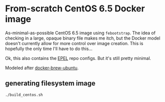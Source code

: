 # From-scratch CentOS 6.5 Docker image

As-minimal-as-possible CentOS 6.5 image using `febootstrap`.  The idea of
checking in a large, opaque binary file makes me itch, but the Docker model
doesn't currently allow for more control over image creation.  This is hopefully
the only time I'll have to do this…

Ok, this also contains the [EPEL](http://fedoraproject.org/wiki/EPEL) repo
configs.  But it's still pretty minimal.

Modeled after [docker-brew-ubuntu](https://github.com/tianon/docker-brew-ubuntu).

## generating filesystem image

    ./build_centos.sh
